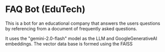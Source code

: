 # FAQ Bot (EduTech)

This is a bot for an educational company that answers the users questions by referencing from a document of frequently asked questions.

It uses the "gemini-2.0-flash" model as the LLM and GoogleGenerativeAI embeddings. The vector data base is formed using the FAISS
